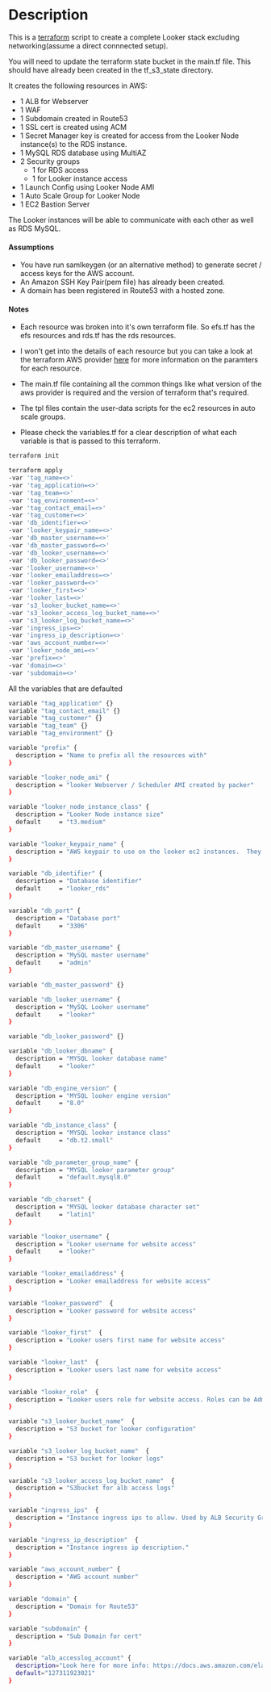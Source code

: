 # Description

This is a [terraform](https://www.terraform.io/) script to create a complete Looker stack excluding networking(assume a direct connnected setup).

You will need to update the terraform state bucket in the main.tf file.  This should have already been created in the tf_s3_state directory.

It creates the following resources in AWS:

- 1 ALB for Webserver
- 1 WAF
- 1 Subdomain created in Route53
- 1 SSL cert is created using ACM
- 1 Secret Manager key is created for access from the Looker Node instance(s) to the RDS instance.
- 1 MySQL RDS database using MultiAZ
- 2 Security groups
  - 1 for RDS access
  - 1 for Looker instance access
- 1 Launch Config using Looker Node AMI
- 1 Auto Scale Group for Looker Node
- 1 EC2 Bastion Server

The Looker instances will be able to communicate with each other as well as RDS MySQL.

#### Assumptions

* You have run samlkeygen (or an alternative method) to generate secret / access keys for the AWS account.
* An Amazon SSH Key Pair(pem file) has already been created.
* A domain has been registered in Route53 with a hosted zone.

#### Notes

* Each resource was broken into it's own terraform file.  So efs.tf has the efs resources and rds.tf has the rds resources.  

* I won't get into the details of each resource but you can take a look at the terraform AWS provider [here](https://www.terraform.io/docs/providers/aws/index.html) for more information on the paramters for each resource.

* The main.tf file containing all the common things like what version of the aws provider is required and the version of terraform that's required.

* The tpl files contain the user-data scripts for the ec2 resources in auto scale groups.

* Please check the variables.tf for a clear description of what each variable is that is passed to this terraform.

```bash
terraform init
```

```bash
terraform apply
-var 'tag_name=<>'
-var 'tag_application=<>'
-var 'tag_team=<>'
-var 'tag_environment=<>'
-var 'tag_contact_email=<>'
-var 'tag_customer=<>'
-var 'db_identifier=<>'
-var 'looker_keypair_name=<>'
-var 'db_master_username=<>'
-var 'db_master_password=<>'
-var 'db_looker_username=<>'
-var 'db_looker_password=<>'
-var 'looker_username=<>'
-var 'looker_emailaddress=<>'
-var 'looker_password=<>'
-var 'looker_first=<>'
-var 'looker_last=<>'
-var 's3_looker_bucket_name=<>'
-var 's3_looker_access_log_bucket_name=<>'
-var 's3_looker_log_bucket_name=<>'
-var 'ingress_ips=<>'
-var 'ingress_ip_description=<>'
-var 'aws_account_number=<>'
-var 'looker_node_ami=<>'
-var 'prefix=<>'
-var 'domain=<>'
-var 'subdomain=<>'
```

All the variables that are defaulted

```bash
variable "tag_application" {}
variable "tag_contact_email" {}
variable "tag_customer" {}
variable "tag_team" {}
variable "tag_environment" {}

variable "prefix" {
  description = "Name to prefix all the resources with"
}

variable "looker_node_ami" {
  description = "looker Webserver / Scheduler AMI created by packer"
}

variable "looker_node_instance_class" {
  description = "Looker Node instance size"
  default     = "t3.medium"
}

variable "looker_keypair_name" {
  description = "AWS keypair to use on the looker ec2 instances.  They will need to be rotated."
}

variable "db_identifier" {
  description = "Database identifier"
  default     = "looker_rds"
}

variable "db_port" {
  description = "Database port"
  default     = "3306"
}

variable "db_master_username" {
  description = "MySQL master username"
  default     = "admin"
}

variable "db_master_password" {}

variable "db_looker_username" {
  description = "MySQL Looker username"
  default     = "looker"
}

variable "db_looker_password" {}

variable "db_looker_dbname" {
  description = "MYSQL looker database name"
  default     = "looker"
}

variable "db_engine_version" {
  description = "MYSQL looker engine version"
  default     = "8.0"
}

variable "db_instance_class" {
  description = "MYSQL looker instance class"
  default     = "db.t2.small"
}

variable "db_parameter_group_name" {
  description = "MYSQL looker parameter group"
  default     = "default.mysql8.0"
}

variable "db_charset" {
  description = "MYSQL looker database character set"
  default     = "latin1"
}

variable "looker_username" {
  description = "Looker username for website access"
  default     = "looker"
}

variable "looker_emailaddress" {
  description = "Looker emailaddress for website access"
}

variable "looker_password"  {
  description = "Looker password for website access"
}

variable "looker_first"  {
  description = "Looker users first name for website access"
}

variable "looker_last"  {
  description = "Looker users last name for website access"
}

variable "looker_role"  {
  description = "Looker users role for website access. Roles can be Admin, User, Op, Viewer, and Public"
}

variable "s3_looker_bucket_name"  {
  description = "S3 bucket for looker configuration"
}

variable "s3_looker_log_bucket_name"  {
  description = "S3 bucket for looker logs"
}

variable "s3_looker_access_log_bucket_name"  {
  description = "S3bucket for alb access logs"
}

variable "ingress_ips"  {
  description = "Instance ingress ips to allow. Used by ALB Security Group and WAF"
}

variable "ingress_ip_description"  {
  description = "Instance ingress ip description."
}

variable "aws_account_number" {
  description = "AWS account number"  
}

variable "domain" {
  description = "Domain for Route53"  
}

variable "subdomain" {
  description = "Sub Domain for cert"
}

variable "alb_accesslog_account" {
  description="Look here for more info: https://docs.aws.amazon.com/elasticloadbalancing/latest/application/load-balancer-access-logs.html#access-logging-bucket-permissions"
  default="127311923021"
}
```
